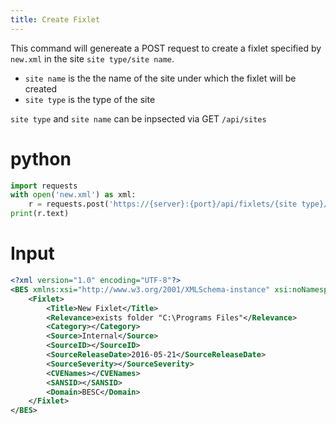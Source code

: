 ```yaml
---
title: Create Fixlet
---
```


This command will genereate a POST request to create a fixlet specified by `new.xml` in the site `site type/site name`. 

* `site name` is the the name of the site under which the fixlet will be created
* `site type` is the type of the site

`site type` and `site name` can be inpsected via GET `/api/sites`


# python
```python
import requests
with open('new.xml') as xml:
	r = requests.post('https://{server}:{port}/api/fixlets/{site type}/{site name}', auth=('{username}', '{password}'), data=xml)
print(r.text)
```

# Input
```xml
<?xml version="1.0" encoding="UTF-8"?>
<BES xmlns:xsi="http://www.w3.org/2001/XMLSchema-instance" xsi:noNamespaceSchemaLocation="BES.xsd">
	<Fixlet>
		<Title>New Fixlet</Title>
		<Relevance>exists folder "C:\Programs Files"</Relevance>
		<Category></Category>
		<Source>Internal</Source>
		<SourceID></SourceID>
		<SourceReleaseDate>2016-05-21</SourceReleaseDate>
		<SourceSeverity></SourceSeverity>
		<CVENames></CVENames>
		<SANSID></SANSID>
		<Domain>BESC</Domain>
	</Fixlet>
</BES>
```

